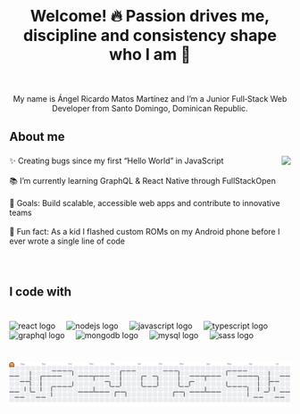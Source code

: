 <br clear="both">

<h1 align="center">Welcome! 🔥 Passion drives me, discipline and consistency shape who I am 💪</h1>

###

<br clear="both">

<p align="center">My name is Ángel Ricardo Matos Martínez and I’m a Junior Full‑Stack Web Developer from Santo Domingo, Dominican Republic.</p>

###

<h2 align="left">About me</h2>

###

<img align="right" height="200" src="https://camo.githubusercontent.com/4f8ea7bf8c207c4af40185e1954741322b7bcdcebbeb8355f216d187fc61132f/68747470733a2f2f692e67697068792e636f6d2f6d656469612f76312e59326c6b505463354d4749334e6a45784f4735704e327430596a52684d47593063574a364d3355354e444a7a636e467061576335615770314e544d304f485a324d6d5a684d435a6c634431324d563970626e526c636d35686246396e61575a66596e6c666157516d593351395a772f3130355450546c467271615731472f67697068792e676966"  />

###

<p align="left">✨ Creating bugs since my first “Hello World” in JavaScript<br><br>📚 I’m currently learning GraphQL & React Native through FullStackOpen<br><br>🎯 Goals: Build scalable, accessible web apps and contribute to innovative teams<br><br>🎲 Fun fact: As a kid I flashed custom ROMs on my Android phone before I ever wrote a single line of code</p>

###

<br clear="both">

<h2 align="left">I code with</h2>

###

<br clear="both">

<div align="left">
  <img src="https://cdn.jsdelivr.net/gh/devicons/devicon/icons/react/react-original.svg" height="50" alt="react logo"  />
  <img width="12" />
  <img src="https://cdn.jsdelivr.net/gh/devicons/devicon/icons/nodejs/nodejs-original.svg" height="50" alt="nodejs logo"  />
  <img width="12" />
  <img src="https://cdn.jsdelivr.net/gh/devicons/devicon/icons/javascript/javascript-original.svg" height="50" alt="javascript logo"  />
  <img width="12" />
  <img src="https://cdn.jsdelivr.net/gh/devicons/devicon/icons/typescript/typescript-original.svg" height="50" alt="typescript logo"  />
  <img width="12" />
  <img src="https://cdn.jsdelivr.net/gh/devicons/devicon/icons/graphql/graphql-plain.svg" height="50" alt="graphql logo"  />
  <img width="12" />
  <img src="https://cdn.jsdelivr.net/gh/devicons/devicon/icons/mongodb/mongodb-original.svg" height="50" alt="mongodb logo"  />
  <img width="12" />
  <img src="https://cdn.jsdelivr.net/gh/devicons/devicon/icons/mysql/mysql-original.svg" height="50" alt="mysql logo"  />
  <img width="12" />
  <img src="https://cdn.jsdelivr.net/gh/devicons/devicon/icons/sass/sass-original.svg" height="50" alt="sass logo"  />
</div>

###

<br clear="both">

<picture>
  <source media="(prefers-color-scheme: dark)" srcset="https://raw.githubusercontent.com/Angelrmatoz/Angelrmatoz/output/pacman-contribution-graph-dark.svg">
  <source media="(prefers-color-scheme: light)" srcset="https://raw.githubusercontent.com/Angelrmatoz/Angelrmatoz/output/pacman-contribution-graph.svg">
  <img alt="pacman contribution graph" src="https://raw.githubusercontent.com/Angelrmatoz/Angelrmatoz/output/pacman-contribution-graph.svg">
</picture>

###
